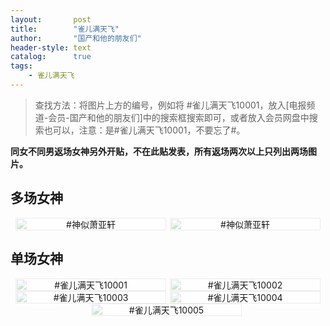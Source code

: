 ```yaml
---
layout:       post
title:        "雀儿满天飞"
author:       "国产和他的朋友们"
header-style: text
catalog:      true
tags:
    - 雀儿满天飞
---
```


> 查找方法：将图片上方的编号，例如将 #雀儿满天飞10001，放入[电报频道-会员-国产和他的朋友们]中的搜索框搜索即可，或者放入会员网盘中搜索也可以，注意：是#雀儿满天飞10001，不要忘了#。

**同女不同男返场女神另外开贴，不在此贴发表，所有返场两次以上只列出两场图片。**

## 多场女神

<div style="display: flex; justify-content: center;">
    <div style="position: relative; width: 48%; margin-right: 1%;">
        <img src="https://tanhuawanrenmigroup.top/queermantianfei/queermantianfei20001.jpg" style="width: 100%;"/>
        <div style="position: absolute; top: 0; left: 0; width: 100%; text-align: center; background-color: rgba(255, 255, 255, 0.7); font-size: 14px;">
            #神似萧亚轩
        </div>
    </div>
    <div style="position: relative; width: 48%;">
        <img src="https://tanhuawanrenmigroup.top/queermantianfei/queermantianfei20002.jpg" style="width: 100%;"/>
        <div style="position: absolute; top: 0; left: 0; width: 100%; text-align: center; background-color: rgba(255, 255, 255, 0.7); font-size: 14px;">
            #神似萧亚轩
        </div>
    </div>
</div>

## 单场女神

<div style="display: flex; justify-content: center;">
    <div style="position: relative; width: 48%; margin-right: 1%;">
        <img src="https://tanhuawanrenmigroup.top/queermantianfei/queermantianfei10001.jpg" style="width: 100%;"/>
        <div style="position: absolute; top: 0; left: 0; width: 100%; text-align: center; background-color: rgba(255, 255, 255, 0.7); font-size: 14px;">
            #雀儿满天飞10001
        </div>
    </div>
    <div style="position: relative; width: 48%;">
        <img src="https://tanhuawanrenmigroup.top/queermantianfei/queermantianfei10002.jpg" style="width: 100%;"/>
        <div style="position: absolute; top: 0; left: 0; width: 100%; text-align: center; background-color: rgba(255, 255, 255, 0.7); font-size: 14px;">
            #雀儿满天飞10002
        </div>
    </div>
</div>

<div style="display: flex; justify-content: center;">
    <div style="position: relative; width: 48%; margin-right: 1%;">
        <img src="https://tanhuawanrenmigroup.top/queermantianfei/queermantianfei10003.jpg" style="width: 100%;"/>
        <div style="position: absolute; top: 0; left: 0; width: 100%; text-align: center; background-color: rgba(255, 255, 255, 0.7); font-size: 14px;">
            #雀儿满天飞10003
        </div>
    </div>
    <div style="position: relative; width: 48%;">
        <img src="https://tanhuawanrenmigroup.top/queermantianfei/queermantianfei10004.jpg" style="width: 100%;"/>
        <div style="position: absolute; top: 0; left: 0; width: 100%; text-align: center; background-color: rgba(255, 255, 255, 0.7); font-size: 14px;">
            #雀儿满天飞10004
        </div>
    </div>
</div>

<div style="display: flex; justify-content: center;">
    <div style="position: relative; width: 48%; margin-right: 1%;">
        <img src="https://tanhuawanrenmigroup.top/queermantianfei/queermantianfei10005.jpg" style="width: 100%;"/>
        <div style="position: absolute; top: 0; left: 0; width: 100%; text-align: center; background-color: rgba(255, 255, 255, 0.7); font-size: 14px;">
            #雀儿满天飞10005
        </div>
    </div>

</div>
